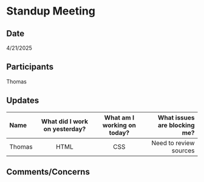 # Standup Meeting

## Date
4/21/2025
## Participants
Thomas

## Updates
Name|What did I work on yesterday?|What am I working on today?|What issues are blocking me?
|:-----|:----:|:----:|-----:
|Thomas|HTML|CSS|Need to review sources

## Comments/Concerns


